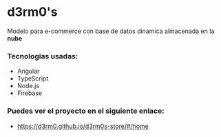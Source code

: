 # d3rm0's 

Modelo para e-commerce con base de datos dinamica almacenada en la **nube**

### Tecnologias usadas:

- Angular
- TypeScript
- Node.js
- Firebase

### Puedes ver el proyecto en el siguiente enlace:

- https://d3rm0.github.io/d3rm0s-store/#/home
